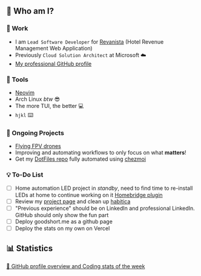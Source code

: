 ## 👋 Who am I?

### 💼 Work

- I am `Lead Software Developer` for [Revanista](https://www.revanista.com/) (Hotel Revenue Management Web Application)
- Previously `Cloud Solution Architect` at Microsoft ☁️
- [My professional GitHub profile](https://github.com/abiencourt)

### 🔨 Tools

- [Neovim](https://neovim.io/)
- Arch Linux _btw_ 😎
- The more TUI, the better 💻
- `hjkl` ⌨️

 
### 🚧 Ongoing Projects

- [Flying FPV drones](https://www.youtube.com/watch?v=PdOF5c4RF18&list=PLhU-As_kQhM6L6iwidza6sSdfxEybA7VZ)
- Improving and automating workflows to only focus on what **matters**!
- Get my [DotFiles repo](https://github.com/goodshort/dotfiles) fully automated using [chezmoi](https://chezmoi.io)

### 💡 To-Do List

- [ ] Home automation LED project in *standby*, need to find time to re-install LEDs at home to continue working on it [Homebridge plugin](https://github.com/goodshort/homebridge-wled-preset)
- [ ] Review my [project page](https://github.com/users/goodshort/projects/2) and clean up [habitica](https://habitica.com/)
- [ ] "Previous experience" should be on LinkedIn and professional LinkedIn. GitHub should only show the fun part
- [ ] Deploy goodshort.me as a github page
- [ ] Deploy the stats on my own on Vercel

## 📊 Statistics

[🔎 GitHub profile overview and Coding stats of the week](./STATS.md)
